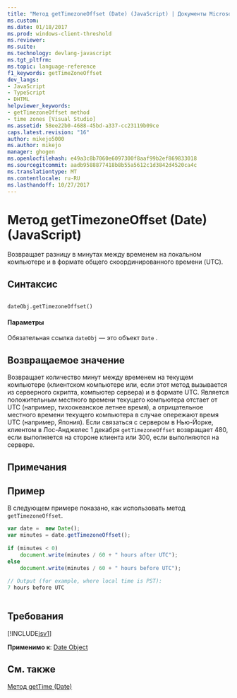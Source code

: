 ```yaml
---
title: "Метод getTimezoneOffset (Date) (JavaScript) | Документы Microsoft"
ms.custom: 
ms.date: 01/18/2017
ms.prod: windows-client-threshold
ms.reviewer: 
ms.suite: 
ms.technology: devlang-javascript
ms.tgt_pltfrm: 
ms.topic: language-reference
f1_keywords: getTimeZoneOffset
dev_langs:
- JavaScript
- TypeScript
- DHTML
helpviewer_keywords:
- getTimezoneOffset method
- time zones [Visual Studio]
ms.assetid: 58ee22b0-4688-45bd-a337-cc23119b09ce
caps.latest.revision: "16"
author: mikejo5000
ms.author: mikejo
manager: ghogen
ms.openlocfilehash: e49a3c8b7060e6097300f8aaf99b2ef869833018
ms.sourcegitcommit: aadb9588877418b8b55a5612c1d3842d4520ca4c
ms.translationtype: MT
ms.contentlocale: ru-RU
ms.lasthandoff: 10/27/2017
---
```

# <a name="gettimezoneoffset-method-date-javascript"></a>Метод getTimezoneOffset (Date) (JavaScript)
Возвращает разницу в минутах между временем на локальном компьютере и в формате общего скоординированного времени (UTC).  
  
## <a name="syntax"></a>Синтаксис  
  
```  
  
dateObj.getTimezoneOffset()   
```  
  
#### <a name="parameters"></a>Параметры  
 Обязательная ссылка `dateObj` — это объект `Date` .  
  
## <a name="return-value"></a>Возвращаемое значение  
 Возвращает количество минут между временем на текущем компьютере (клиентском компьютере или, если этот метод вызывается из серверного скрипта, компьютер сервера) и в формате UTC. Является положительным местного времени текущего компьютера отстает от UTC (например, тихоокеанское летнее время), а отрицательное местного времени текущего компьютера в случае опережают время UTC (например, Япония). Если связаться с сервером в Нью-Йорке, клиентом в Лос-Анджелес 1 декабря `getTimezoneOffset` возвращает 480, если выполняется на стороне клиента или 300, если выполняются на сервере.  
  
## <a name="remarks"></a>Примечания  
  
## <a name="example"></a>Пример  
 В следующем примере показано, как использовать метод `getTimezoneOffset`.  
  
```JavaScript  
var date =  new Date();  
var minutes = date.getTimezoneOffset();  
  
if (minutes < 0)  
    document.write(minutes / 60 + " hours after UTC");  
else  
    document.write(minutes / 60 + " hours before UTC");  
  
// Output (for example, where local time is PST):   
7 hours before UTC  
  
```  
  
## <a name="requirements"></a>Требования  
 [!INCLUDE[jsv1](../../javascript/misc/includes/jsv1-md.md)]  
  
 **Применимо к**: [Date Object](../../javascript/reference/date-object-javascript.md)  
  
## <a name="see-also"></a>См. также  
 [Метод getTime (Date)](../../javascript/reference/gettime-method-date-javascript.md)